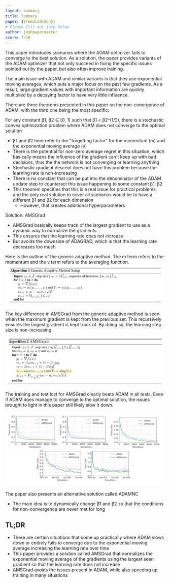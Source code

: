 ```yaml
---
layout: summary
title: Summary
paper: {{reddi2019on}}
# Please fill out info below
author: joshpapermaster
score: 7/10
---
```


<!-- TODO: Summarize the paper:
* What is the core idea?
* How is it realized (technically)?
* How well does the paper perform?
* What interesting variants are explored? -->

This paper introduces scenarios where the ADAM optimizer fails to converge to the best solution. As a solution, the paper provides variants of the ADAM optimizer that not only succeed in fixing the specific issues pointed out by the paper, but also often improve training. 

The main issue with ADAM and similar variants is that they use exponential moving averages, which puts a major focus on the past few gradients. As a result, large gradient values with important information are quickly multiplied by a decaying factor to have very little influence. 

There are three theorems presented in this paper on the non-conergence of ADAM, with the third one being the most specific:

For any constant β1, β2 ∈ [0, 1) such that β1 < β2^(1/2), there is a stochastic convex optimization problem where ADAM does not converge to the optimal solution
- β1 and β2 here refer to the "forgetting factor" for the momentum (m) and the exponential moving average (v)
- There is the potential for non-zero average regret in this situation, which basically means the influence of the gradient can't keep up with bad decisions, thus the the network is not converging or learning anything
- Stochastic gradient descent does not have this problem because the learning rate is non-increasing
- There is no constant that can be put into the denominator of the ADAM update step to counteract this issue happening to some constant β1, β2
- This theorem specifies that this is a real issue for practical problems, and the only real solution to cover all scenarios would be to have a different β1 and β2 for each dimension
    - However, that creates additional hyperparameters 


Solution: AMSGrad
- AMSGrad basically keeps track of the largest gradient to use as a dynamic way to normalize the gradients
- This ensures that the learning rate does not increase
- But avoids the downside of ADAGRAD, which is that the learning rate decreases too much

Here is the outline of the generic adaptive method. The m term refers to the momentum and the v term refers to the averaging function. 
![AMSGrad](reddi2019on_2a.png)

The key difference in AMSGrad from the generic adaptive method is seen when the maximum gradient is kept from the previous set. This recursively ensures the largest gradient is kept track of. By doing so, the learning step size is non-increasing. 

![AMSGrad](reddi2019on_2b.png)


The training and test lost for AMSGrad clearly beats ADAM in all tests. Even if ADAM does manage to converge to the optimal solution, the issues brought to light in this paper still likely slow it down.

![AMSGrad](reddi2019on_2c.png)


The paper also presents an alternative solution called ADAMNC
- The main idea is to dynamically change β1 and β2 so that the conditions for non-convergence are never met for long


## TL;DR
- There are certain situations that come up practically where ADAM slows down or entirely fails to converge due to the exponential moving average increasing the learning rate over time
- This paper provides a solution called AMSGrad that normalizes the exponential moving average of the gradients using the largest seen gradient so that the learning rate does not increase
- AMSGrad avoids the issues present in ADAM, while also speeding up training in many situations
